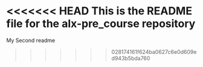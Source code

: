 <<<<<<< HEAD
This is the README file for the alx-pre_course repository
=======
My Second readme
>>>>>>> 028174161f624ba0627c6e0d609ed943b5bda760
